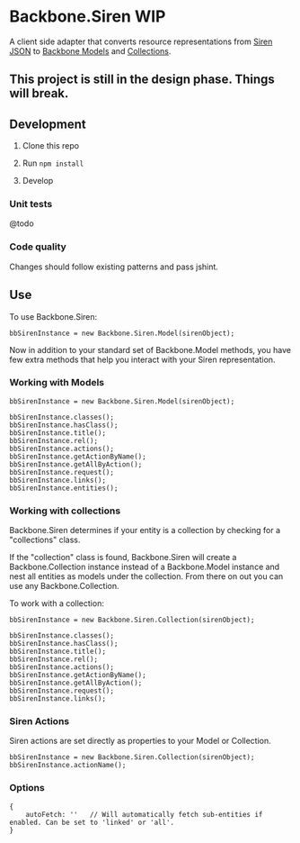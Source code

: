 # Backbone.Siren WIP

A client side adapter that converts resource representations from [Siren JSON](https://github.com/kevinswiber/siren) to [Backbone Models](http://backbonejs.org/#Model) and [Collections](http://backbonejs.org/#Collection).

## This project is still in the design phase.  Things will break.

## Development

1. Clone this repo

2. Run `npm install`

3. Develop

### Unit tests

@todo

### Code quality

Changes should follow existing patterns and pass jshint.

## Use

To use Backbone.Siren:

```
bbSirenInstance = new Backbone.Siren.Model(sirenObject);
```

Now in addition to your standard set of Backbone.Model methods, you have few extra methods that help you interact with your Siren representation.

### Working with Models

```
bbSirenInstance = new Backbone.Siren.Model(sirenObject);

bbSirenInstance.classes();
bbSirenInstance.hasClass();
bbSirenInstance.title();
bbSirenInstance.rel();
bbSirenInstance.actions();
bbSirenInstance.getActionByName();
bbSirenInstance.getAllByAction();
bbSirenInstance.request();
bbSirenInstance.links();
bbSirenInstance.entities();
```

### Working with collections

Backbone.Siren determines if your entity is a collection by checking for a "collections" class.

If the "collection" class is found, Backbone.Siren will create a Backbone.Collection instance instead of a Backbone.Model instance and nest all entities as models under the collection.
From there on out you can use any Backbone.Collection.

To work with a collection:
```
bbSirenInstance = new Backbone.Siren.Collection(sirenObject);

bbSirenInstance.classes();
bbSirenInstance.hasClass();
bbSirenInstance.title();
bbSirenInstance.rel();
bbSirenInstance.actions();
bbSirenInstance.getActionByName();
bbSirenInstance.getAllByAction();
bbSirenInstance.request();
bbSirenInstance.links();
```

### Siren Actions

Siren actions are set directly as properties to your Model or Collection.

```
bbSirenInstance = new Backbone.Siren.Collection(sirenObject);
bbSirenInstance.actionName();
```

### Options

```
{
    autoFetch: ''   // Will automatically fetch sub-entities if enabled. Can be set to 'linked' or 'all'.
}
```

